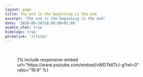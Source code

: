 ```yaml
---
layout: page
title: The end is the beginning is the end
excerpt: "The end is the beginning is the end"
date: '2020-09-26T18:00:00+01:00'
enable_chat: true
hidelogo: true
permalink: '/clock/'
---
```

<figure class="center" title="Εν το παν και δι' αυτού το παν και εις αυτό το παν, και ει μη έχοι το παν, ουδέν έστι το παν.">
    <canvas id="canvas"></canvas><br />
</figure>

<figure>
    {% include responsive-embed url="https://www.youtube.com/embed/vWD7k6TrJ-g?rel=0" ratio="16:9" %}
</figure>

<script type="text/javascript">
var canvas = document.getElementById('canvas');
var ctx = canvas.getContext('2d');
var min, sec, hr, ms, amOrPm = 'AM';
var radH, radM, radS;
const threePIByTwo = (3 * Math.PI) / 2;
var backgroundSrc = "/images/ouroboros-white-transparent.png";
var backgroundImage = new Image();

function init() {
    backgroundImage.src = backgroundSrc;

   // window.addEventListener('resize', resizeCanvas, false);
   resizeCanvas();
}

function resizeCanvas() {
    var size = Math.min(window.innerWidth / 2, window.innerHeight / 2);
    canvas.width = 530; //size;
    canvas.height = 530; //size;
    window.requestAnimationFrame(draw);
}

function draw(now) {
	var centerX = canvas.width / 2,
		centerY = canvas.height / 2,
		date = new Date();

	hr = date.getHours();
	min = date.getMinutes();
	sec = date.getSeconds();
	ms = date.getMilliseconds();
	if(hr > 12)	{
		amOrPm = 'PM';
        hr -= 12;
	}
	radH = 0.000008333 * ( ( hr * 60 * 60 * 1000 ) + ( min * 60 * 1000 ) + ( sec * 1000 ) + ms );
	radM = 0.0001 * ( ( min * 60 * 1000 ) + ( sec * 1000 ) + ms );
	radS = 0.006 * ( ( sec * 1000 ) + ms );

	drawRect(0, 0, canvas.width, canvas.height, '#ffffff');
	drawCircle(centerX, centerY, 220, 0, Math.PI * 2, false, '#FBFBFB', 'stroke', 30); //secondgrey
	drawCircle(centerX, centerY, 220, threePIByTwo, rad(radS) + threePIByTwo, false, '#000000', 'stroke', 30); //second
	drawCircle(centerX, centerY, 180, 0, Math.PI * 2, false, '#FBFBFB', 'stroke', 50); //minutegrey
	drawCircle(centerX, centerY, 180, threePIByTwo, rad(radM) + threePIByTwo, false, '#808080', 'stroke', 50); //minute
	drawCircle(centerX, centerY, 110, 0, Math.PI * 2 , false, '#FBFBFB', 'stroke', 90); //hourgrey
	drawCircle(centerX, centerY, 110, threePIByTwo, rad(radH) + threePIByTwo, false, '#C0C0C0', 'stroke', 90); //hour
	drawCircle(centerX, centerY, 95, 0, Math.PI * 2, false, '#ffffff', 'fill', '50'); //inner
	drawText(`${hr.toString().length == 1?'0'+hr:hr}:${min.toString().length == 1?'0'+min:min}:${sec.toString().length == 1?'0'+sec:sec}`, canvas.width / 2 - 63, canvas.height / 2 + 15, '#000000', '40px');
	drawText(amOrPm, canvas.width / 2 - 15, canvas.height / 2 + 50, '#000000', '25px');
    ctx.drawImage(backgroundImage, -5, -5, canvas.width+10, canvas.height+10);    
    window.requestAnimationFrame(draw);
}

init();

function rad(deg){
	return  (Math.PI / 180) * deg;
}

function drawText(text, x, y, color, size) {
	ctx.font = `${size} "Passion One"`;
	ctx.fillStyle = color;
	ctx.fillText(text, x, y);
}

function drawRect(x, y, width, height, color) {
	ctx.fillStyle = color;
	ctx.fillRect(x, y, width, height);
}

function drawArc(x, y, radius, start, end, clockwise)
{
	ctx.beginPath();
	ctx.arc(x, y, radius, start, end, clockwise);
}

function drawCircle(x, y, radius, start, end, clockwise, color, type, thickness) {
	if(type == 'fill') 	{
		ctx.fillStyle = color;
		drawArc(x, y, radius, start, end, clockwise)
		ctx.fill();
	} else if(type == 'stroke') {
		ctx.strokeStyle = color;
		ctx.lineWidth = thickness;
		drawArc(x, y, radius, start, end, clockwise)
		ctx.stroke();
	}
}

</script>